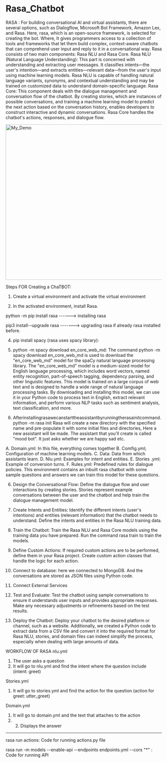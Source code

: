 # Rasa_Chatbot
RASA :
For building conversational AI and virtual assistants, there are several options, such as Dialogflow, Microsoft Bot Framework, Amazon Lex, and Rasa.
Here, rasa, which is an open-source framework, is selected for creating the bot. Where, It gives programmers access to a collection of tools and frameworks that let them build complex, context-aware chatbots that can comprehend user input and reply to it in a conversational way.
Rasa consists of two main components: Rasa NLU and Rasa Core.
Rasa NLU (Natural Language Understanding): This part is concerned with understanding and extracting user messages. It classifies intents—the user's intention—and extracts entities—relevant data—from the user's input using machine learning models. Rasa NLU is capable of handling natural language variants, synonyms, and contextual understanding and may be trained on customized data to understand domain-specific language.
Rasa Core: This component deals with the dialogue management and conversation flow of the chatbot. By creating stories, which are instances of possible conversations, and training a machine learning model to predict the next action based on the conversation history, enables developers to construct interactive and dynamic conversations. Rasa Core handles the chatbot's actions, responses, and dialogue flow.

<img src="https://github.com/indrajanambiar/rasa_chatbot/blob/master/chatbot.png" alt="My_Demo" width="600" height="500">

Steps FOR Creating a ChaTBOT:

1. Create a virtual environment and activate the virtual environment

2. In the activated environment, install Rasa.

python -m pip install rasa ------> installing rasa

pip3 install--upgrade rasa -------> upgrading rasa if already rasa installed before.

4. pip install spacy (rasa uses spacy library):

5. python -m spacy download en_core_web_md:
The command python -m spacy download en_core_web_md is used to download the "en_core_web_md" model for the spaCy natural language processing library.
The "en_core_web_md" model is a medium-sized model for English language processing, which includes word vectors, named entity recognition, part-of-speech tagging, dependency parsing, and other linguistic features. This model is trained on a large corpus of web text and is designed to handle a wide range of natural language processing tasks.
By downloading and installing this model, we can use it in your Python code to process text in English, extract relevant information, and perform various NLP tasks such as sentiment analysis, text classification, and more.

6. Afterinstallingrasawecanstarttheassistantbyrunningtherasainitcommand. python -m rasa init
Rasa will create a new directory with the specified name and pre-populate it with some initial files and directories, Here a new assistant will be made. The assistant that you'll create is called "mood bot". It just asks whether we are happy sad etc.


 
A. Domain.yml: In this file, everything comes together
B. Comfig.yml; Configuration of machine learning models.
C. Data: Data from which assistants learn.
D. Nlu.yml: Examples for intent and entities.
E. Stories .yml: Example of conversion turns.
F. Rules.yml: Predefined rules for dialogue policies.
This environment contains an inbuilt rasa chatbot with some sample questions and answers we can train this model for these questions.

6. Design the Conversational Flow: Define the dialogue flow and user interactions by creating stories. Stories represent example conversations between the user and the chatbot and help train the dialogue management model.

7. Create Intents and Entities: Identify the different intents (user's intentions) and entities (relevant information) that the chatbot needs to understand. Define the intents and entities in the Rasa NLU training data.

8. Train the Chatbot: Train the Rasa NLU and Rasa Core models using the training data you have prepared. Run the command rasa train to train the models.

9. Define Custom Actions: If required custom actions are to be performed, define them in your Rasa project. Create custom action classes that handle the logic for each action. 

10. Connect to database: here we connected to MongoDB. And the conversations are stored as JSON files using Python code.

11. Connect External Services

12. Test and Evaluate: Test the chatbot using sample conversations to ensure it understands user inputs and provides appropriate responses. Make any necessary adjustments or refinements based on the test results.

13. Deploy the Chatbot: Deploy your chatbot to the desired platform or channel, such as a website.
Additionally, we created a Python code to extract data from a CSV file and convert it into the required format for Rasa NLU, stories, and domain files can indeed simplify the process, especially when dealing with large amounts of data.

WORKFLOW OF RASA
nlu.yml
1. The user asks a question
2. It will go to nlu.yml and find the intent where the question include
(intent: greet)

Stories.yml
1. It will go to stories.yml and find the action for the question (action for greet: utter_greet)

Domain.yml
1. It will go to domain.yml and the text that attaches to the action
2. 2. Displays the answer


--------------------------------------------------------------------------------------------------------------
rasa run actions: Code for running actions.py file

rasa run -m models --enable-api --endpoints endpoints.yml --cors "*"  : Code for running API

